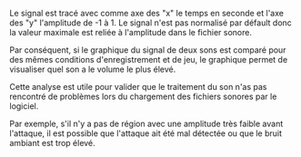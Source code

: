 Le signal est tracé avec comme axe des "x" le temps en seconde et l'axe des "y" l'amplitude de -1 à 1. 
Le signal n'est pas normalisé par défault donc la valeur maximale est reliée à l'amplitude dans le fichier sonore. 

Par conséquent, si le graphique du signal de deux sons est comparé pour des mêmes conditions d'enregistrement et de jeu, le graphique permet de visualiser quel son a le volume le plus élevé.

Cette analyse est utile pour valider que le traitement du son n'as pas rencontré de problèmes lors du chargement des fichiers sonores par le logiciel.

Par exemple, s'il n'y a pas de région avec une amplitude très faible avant l'attaque, il est possible que l'attaque ait été mal détectée ou que le bruit ambiant est trop élevé. 

